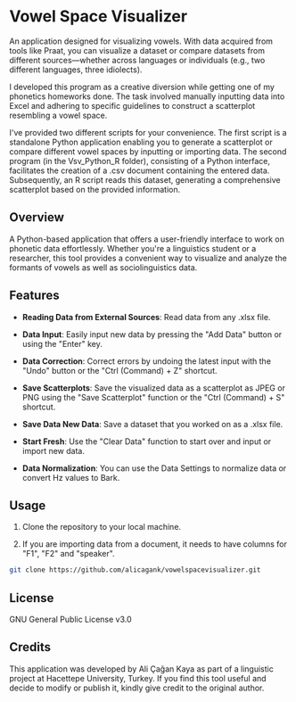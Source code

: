 # Vowel Space Visualizer
An application designed for visualizing vowels. With data acquired from tools like Praat, you can visualize a dataset or compare datasets from different sources—whether across languages or individuals (e.g., two different languages, three idiolects).

I developed this program as a creative diversion while getting one of my phonetics homeworks done. The task involved manually inputting data into Excel and adhering to specific guidelines to construct a scatterplot resembling a vowel space.

I've provided two different scripts for your convenience. The first script is a standalone Python application enabling you to generate a scatterplot or compare different vowel spaces by inputting or importing data. The second program (in the Vsv_Python_R folder), consisting of a Python interface, facilitates the creation of a .csv document containing the entered data. Subsequently, an R script reads this dataset, generating a comprehensive scatterplot based on the provided information.

## Overview

A Python-based application that offers a user-friendly interface to work on phonetic data effortlessly. Whether you're a linguistics student or a researcher, this tool provides a convenient way to visualize and analyze the formants of vowels as well as sociolinguistics data.

## Features

- **Reading Data from External Sources**: Read data from any .xlsx file.

- **Data Input**: Easily input new data by pressing the "Add Data" button or using the "Enter" key.

- **Data Correction**: Correct errors by undoing the latest input with the "Undo" button or the "Ctrl (Command) + Z" shortcut.

- **Save Scatterplots**: Save the visualized data as a scatterplot as JPEG or PNG using the "Save Scatterplot" function or the "Ctrl (Command) + S" shortcut.

- **Save Data New Data**: Save a dataset that you worked on as a .xlsx file.

- **Start Fresh**: Use the "Clear Data" function to start over and input or import new data.

- **Data Normalization**: You can use the Data Settings to normalize data or convert Hz values to Bark.

## Usage

1. Clone the repository to your local machine.

2. If you are importing data from a document, it needs to have columns for "F1", "F2" and "speaker".

```bash
git clone https://github.com/alicagank/vowelspacevisualizer.git
```

## License

GNU General Public License v3.0

## Credits

This application was developed by Ali Çağan Kaya as part of a linguistic project at Hacettepe University, Turkey. If you find this tool useful and decide to modify or publish it, kindly give credit to the original author.
